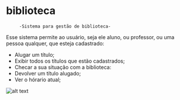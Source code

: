 # biblioteca
         -Sistema para gestão de biblioteca-
         
Esse sistema permite ao usuário, seja ele aluno, ou professor, ou uma pessoa qualquer, que esteja cadastrado:
- Alugar um título;
- Exibir todos os títulos que estão cadastrados;
- Checar a sua situação com a biblioteca:
- Devolver um título alugado;
- Ver o hórario atual;

![alt text](https://i.imgur.com/Kc8ocIU.png)
